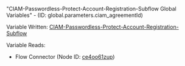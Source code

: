 "CIAM-Passwordless-Protect-Account-Registration-Subflow Global Variables" - (ID: global.parameters.ciam_agreementId)

Variable Written:
[CIAM-Passwordless-Protect-Account-Registration-Subflow](../index.md#Variables)

Variable Reads:
* Flow Connector (Node ID: [ce4oo61zup](../nodes/ce4oo61zup.md))
